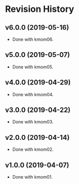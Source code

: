 # Revision History

## v6.0.0 (2019-05-16)

-   Done with kmom06.

## v5.0.0 (2019-05-07)

-   Done with kmom05.

## v4.0.0 (2019-04-29)

-   Done with kmom04.

## v3.0.0 (2019-04-22)

-   Done with kmom03.

## v2.0.0 (2019-04-14)

-   Done with kmom02.

## v1.0.0 (2019-04-07)

-   Done with kmom01.
